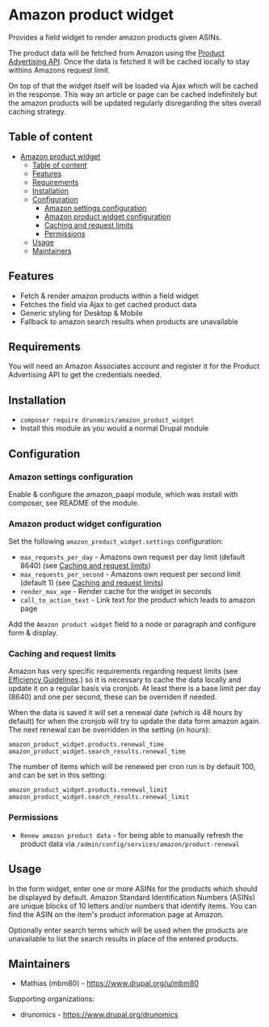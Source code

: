 # Amazon product widget

Provides a field widget to render amazon products given ASINs.

The product data will be fetched from Amazon using the [Product Advertising API](https://docs.aws.amazon.com/AWSECommerceService/latest/DG/Welcome.html).
Once the data is fetched it will be cached locally to stay withins Amazons request limit.

On top of that the widget itself will be loaded via Ajax which will be cached
in the response. This way an article or page can be cached indefinitely but the 
amazon products will be updated regularly disregarding the sites overall caching 
strategy.

## Table of content

  * [Amazon product widget](#amazon-product-widget)
    * [Table of content](#table-of-content)
    * [Features](#features)
    * [Requirements](#requirements)
    * [Installation](#installation)
    * [Configuration](#configuration)
      * [Amazon settings configuration](#amazon-settings-configuration)
      * [Amazon product widget configuration](#amazon-product-widget-configuration)
      * [Caching and request limits](#caching-and-request-limits)
      * [Permissions](#permissions)
    * [Usage](#usage)
    * [Maintainers](#maintainers)

## Features

  * Fetch & render amazon products within a field widget
  * Fetches the field via Ajax to get cached product data
  * Generic styling for Desktop & Mobile
  * Fallback to amazon search results when products are unavailable

## Requirements

You will need an Amazon Associates account and register it for the Product 
Advertising API to get the credentials needed.

## Installation

 * `composer require drunomics/amazon_product_widget`
 * Install this module as you would a normal Drupal module

## Configuration

### Amazon settings configuration

Enable & configure the amazon_paapi module, which was install with composer,
see README of the module.
 
### Amazon product widget configuration 

Set the following `amazon_product_widget.settings` configuration:

  * `max_requests_per_day` - Amazons own request per day limit (default 8640)
    (see [Caching and request limits](#caching-and-request-limits))
  * `max_requests_per_second` - Amazons own request per second limit (default 1)
    (see [Caching and request limits](#caching-and-request-limits))
  * `render_max_age` - Render cache for the widget in seconds
  * `call_to_action_text` - Link text for the product which leads to amazon page
 
Add the `Amazon product widget` field to a node or paragraph and configure 
form & display.
   
### Caching and request limits

Amazon has very specific requirements regarding request limits (see [Efficiency Guidelines](https://docs.aws.amazon.com/AWSECommerceService/latest/DG/TroubleshootingApplications.html#efficiency-guidelines).)
so it is necessary to cache the data locally and update it on a regular basis
via cronjob. At least there is a base limit per day (8640) and one per second, 
these can be overriden if needed. 

When the data is saved it will set a renewal date (which is 48 hours by default)
for when the cronjob will try to update the data form amazon again.
The next renewal can be overridden in the setting (in hours):
  
  `amazon_product_widget.products.renewal_time`
  `amazon_product_widget.search_results.renewal_time`
  
The number of items which will be renewed per cron run is by default 100, and
can be set in this setting:

  `amazon_product_widget.products.renewal_limit`
  `amazon_product_widget.search_results.renewal_limit`

### Permissions

  * `Renew amazon product data` - for being able to manually refresh the 
    product data via `/admin/config/services/amazon/product-renewal`
 
## Usage

In the form widget, enter one or more ASINs for the products which should be 
displayed by default. Amazon Standard Identification Numbers (ASINs) are unique 
blocks of 10 letters and/or numbers that identify items. You can find the ASIN
on the item's product information page at Amazon.

Optionally enter search terms which will be used when the products are
unavailable to list the search results in place of the entered products.

## Maintainers

 * Mathias (mbm80) - https://www.drupal.org/u/mbm80

Supporting organizations:

 * drunomics - https://www.drupal.org/drunomics
